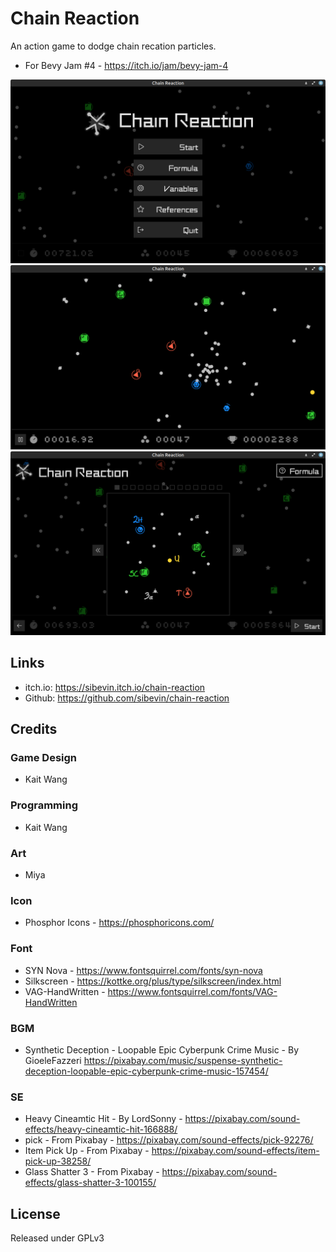 # Chain Reaction

An action game to dodge chain recation particles.

- For Bevy Jam #4 - https://itch.io/jam/bevy-jam-4

![Main Menu](https://raw.githubusercontent.com/sibevin/chain-reaction/main/screenshots/cr_01.png)
![Gameplay](https://raw.githubusercontent.com/sibevin/chain-reaction/main/screenshots/cr_03.png)
![Help](https://raw.githubusercontent.com/sibevin/chain-reaction/main/screenshots/cr_02.png)

## Links

- itch.io: https://sibevin.itch.io/chain-reaction
- Github: https://github.com/sibevin/chain-reaction

## Credits

### Game Design

- Kait Wang

### Programming

- Kait Wang

### Art

- Miya

### Icon

- Phosphor Icons - https://phosphoricons.com/

### Font

- SYN Nova - https://www.fontsquirrel.com/fonts/syn-nova
- Silkscreen - https://kottke.org/plus/type/silkscreen/index.html
- VAG-HandWritten - https://www.fontsquirrel.com/fonts/VAG-HandWritten

### BGM

- Synthetic Deception - Loopable Epic Cyberpunk Crime Music - By GioeleFazzeri
  https://pixabay.com/music/suspense-synthetic-deception-loopable-epic-cyberpunk-crime-music-157454/

### SE

- Heavy Cineamtic Hit - By LordSonny - https://pixabay.com/sound-effects/heavy-cineamtic-hit-166888/
- pick - From Pixabay - https://pixabay.com/sound-effects/pick-92276/
- Item Pick Up - From Pixabay - https://pixabay.com/sound-effects/item-pick-up-38258/
- Glass Shatter 3 - From Pixabay - https://pixabay.com/sound-effects/glass-shatter-3-100155/

## License

Released under GPLv3
